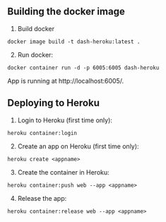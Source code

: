 ## Building the docker image

1. Build docker

```
docker image build -t dash-heroku:latest .
```

2. Run docker:

```
docker container run -d -p 6005:6005 dash-heroku
```

App is running at http://localhost:6005/.

## Deploying to Heroku

1. Login to Heroku (first time only):

```
heroku container:login
```

2. Create an app on Heroku (first time only):

```
heroku create <appname>
```

3. Create the container in Heroku:

```
heroku container:push web --app <appname>
```

4. Release the app:

```
heroku container:release web --app <appname>
```
